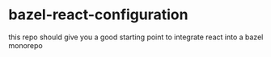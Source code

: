 # bazel-react-configuration
this repo should give you a good starting point to integrate react into a bazel monorepo
